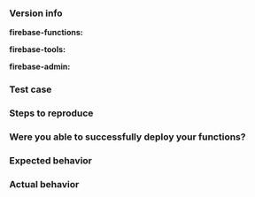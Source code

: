 <!--

Thank you for contributing to the Firebase community!

Have a usage question?
=======================
We get lots of those and we love helping you, but GitHub is not the best place for them and they
will be closed. Here are some resources to get help:

- Start with the quickstart: https://firebase.google.com/docs/functions/write-firebase-functions
- Go through the guide: https://firebase.google.com/docs/functions/
- Read the full API reference: https://firebase.google.com/docs/reference/functions/
- Browse some examples: https://github.com/firebase/functions-samples

If the official documentation doesn't help, try asking through our official support channels:

https://firebase.google.com/support/

*Please avoid double posting across multiple channels!*

Think you found a bug?
=======================
Yeah, we're definitely not perfect! Please use the bug report template below and include a minimal
repro when opening the issue.


Have a feature request?
========================
Great, we love hearing how we can improve our products! Please submit your feature requests to:
https://firebase.google.com/support/contact/bugs-features/. Select 'Functions' as the 'component'.

-->


### Version info

<!-- What versions of the following libraries are you using? Note that your issue may already
be fixed in the latest versions. -->

**firebase-functions:**

**firebase-tools:**

**firebase-admin:**

### Test case

<!-- Provide a minimal, complete, and verifiable example (http://stackoverflow.com/help/mcve) -->


### Steps to reproduce

<!-- Provide the steps needed to reproduce the issue given the above test case. -->


### Were you able to successfully deploy your functions?

<!-- When you ran `firebase deploy`, did you see any regState messages? -->


### Expected behavior

<!-- What is the expected behavior? -->


### Actual behavior

<!-- Please copy and paste any regState logs from https://console.firebase.google.com/project/_/functions/logs.
     If you're experiencing a deployment issue, please copy and paste the entirety of firebase-debug.log -->
